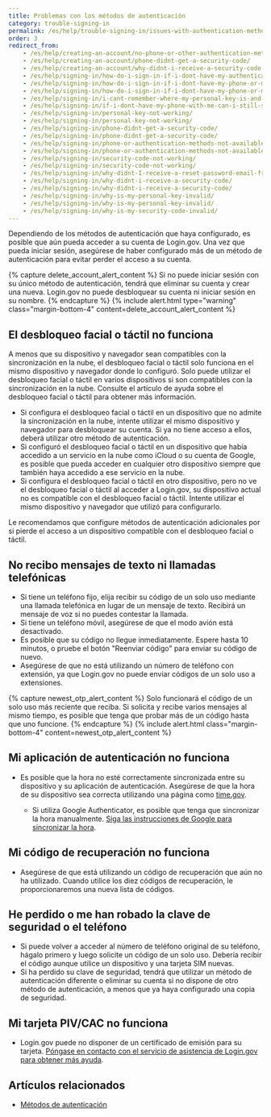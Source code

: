 ```yaml
---
title: Problemas con los métodos de autenticación
category: trouble-signing-in
permalink: /es/help/trouble-signing-in/issues-with-authentication-methods/
order: 3
redirect_from: 
	- /es/help/creating-an-account/no-phone-or-other-authentication-method/
	- /es/help/creating-an-account/phone-didnt-get-a-security-code/
	- /es/help/creating-an-account/why-didnt-i-receive-a-security-code-to-confirm-my-phone/
	- /es/help/signing-in/how-do-i-sign-in-if-i-dont-have-my-authentication-methods/
	- /es/help/signing-in/how-do-i-sign-in-if-i-dont-have-my-phone-or-my-personal-key/
	- /es/help/signing-in/how-do-i-sign-in-if-i-dont-have-my-phone-or-my-phone-number-has-changed/
	- /es/help/signing-in/i-cant-remember-where-my-personal-key-is-and-i-dont-have-my-phone-with-me/
	- /es/help/signing-in/if-i-dont-have-my-phone-with-me-can-i-still-sign-in/
	- /es/help/signing-in/personal-key-not-working/
	- /es/help/signing-in/personal-key-not-working/
	- /es/help/signing-in/phone-didnt-get-a-security-code/
	- /es/help/signing-in/phone-didnt-get-a-security-code/
	- /es/help/signing-in/phone-or-authentication-methods-not-available/
	- /es/help/signing-in/phone-or-authentication-methods-not-available/
	- /es/help/signing-in/security-code-not-working/
	- /es/help/signing-in/security-code-not-working/
	- /es/help/signing-in/why-didnt-I-receive-a-reset-password-email-from-logingov/
	- /es/help/signing-in/why-didnt-i-receive-a-security-code/
	- /es/help/signing-in/why-didnt-i-receive-a-security-code/
	- /es/help/signing-in/why-is-my-personal-key-invalid/
	- /es/help/signing-in/why-is-my-personal-key-invalid/
	- /es/help/signing-in/why-is-my-security-code-invalid/ 
---
```


Dependiendo de los métodos de autenticación que haya configurado, es posible que aún pueda acceder a su cuenta de Login.gov. Una vez que pueda iniciar sesión, asegúrese de haber configurado más de un método de autenticación para evitar perder el acceso a su cuenta.

{% capture delete_account_alert_content %}
Si no puede iniciar sesión con su único método de autenticación, tendrá que eliminar su cuenta y crear una nueva. Login.gov no puede desbloquear su cuenta ni iniciar sesión en su nombre.
{% endcapture %}
{% include alert.html type="warning" class="margin-bottom-4" content=delete_account_alert_content %}

## El desbloqueo facial o táctil no funciona

A menos que su dispositivo y navegador sean compatibles con la sincronización en la nube, el desbloqueo facial o táctil solo funciona en el mismo dispositivo y navegador donde lo configuró. Solo puede utilizar el desbloqueo facial o táctil en varios dispositivos si son compatibles con la sincronización en la nube. Consulte el artículo de ayuda sobre el desbloqueo facial o táctil para obtener más información.

* Si configura el desbloqueo facial o táctil en un dispositivo que no admite la sincronización en la nube, intente utilizar el mismo dispositivo y navegador para desbloquear su cuenta. Si ya no tiene acceso a ellos, deberá utilizar otro método de autenticación.
* Si configuró el desbloqueo facial o táctil en un dispositivo que había accedido a un servicio en la nube como iCloud o su cuenta de Google, es posible que pueda acceder en cualquier otro dispositivo siempre que también haya accedido a ese servicio en la nube.
* Si configura el desbloqueo facial o táctil en otro dispositivo, pero no ve el desbloqueo facial o táctil al acceder a Login.gov, su dispositivo actual no es compatible con el desbloqueo facial o táctil. Intente utilizar el mismo dispositivo y navegador que utilizó para configurarlo.

Le recomendamos que configure métodos de autenticación adicionales por si pierde el acceso a un dispositivo compatible con el desbloqueo facial o táctil.

## No recibo mensajes de texto ni llamadas telefónicas

* Si tiene un teléfono fijo, elija recibir su código de un solo uso mediante una llamada telefónica en lugar de un mensaje de texto. Recibirá un mensaje de voz si no puedes contestar la llamada.
* Si tiene un teléfono móvil, asegúrese de que el modo avión está desactivado.
* Es posible que su código no llegue inmediatamente. Espere hasta 10 minutos, o pruebe el botón "Reenviar código" para enviar su código de nuevo.
* Asegúrese de que no está utilizando un número de teléfono con extensión, ya que Login.gov no puede enviar códigos de un solo uso a extensiones.

{% capture newest_otp_alert_content %}
Solo funcionará el código de un solo uso más reciente que reciba. Si solicita y recibe varios mensajes al mismo tiempo, es posible que tenga que probar más de un código hasta que uno funcione.
{% endcapture %}
{% include alert.html class="margin-bottom-4" content=newest_otp_alert_content %}

## Mi aplicación de autenticación no funciona

* Es posible que la hora no esté correctamente sincronizada entre su dispositivo y su aplicación de autenticación. Asegúrese de que la hora de su dispositivo sea correcta utilizando una página como [time.gov](https://www.time.gov/).

    * Si utiliza Google Authenticator, es posible que tenga que sincronizar la hora manualmente. [Siga las instrucciones de Google para sincronizar la hora](https://support.google.com/accounts/answer/185834?hl=es).

## Mi código de recuperación no funciona

* Asegúrese de que está utilizando un código de recuperación que aún no ha utilizado. Cuando utilice los diez códigos de recuperación, le proporcionaremos una nueva lista de códigos.

## He perdido o me han robado la clave de seguridad o el teléfono

* Si puede volver a acceder al número de teléfono original de su teléfono, hágalo primero y luego solicite un código de un solo uso. Debería recibir el código aunque utilice un dispositivo y una tarjeta SIM nuevas.
* Si ha perdido su clave de seguridad, tendrá que utilizar un método de autenticación diferente o eliminar su cuenta si no dispone de otro método de autenticación, a menos que ya haya configurado una copia de seguridad.

## Mi tarjeta PIV/CAC no funciona
* Login.gov puede no disponer de un certificado de emisión para su tarjeta. [Póngase en contacto con el servicio de asistencia de Login.gov para obtener más ayuda](https://login.gov/contact/).

## Artículos relacionados

* [Métodos de autenticación](/es/help/get-started/authentication-methods/)
